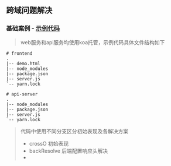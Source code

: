 ## 跨域问题解决

### 基础案例 - [示例代码]()

>   web服务和api服务均使用koa托管，示例代码具体文件结构如下

```shel
# frontend	
.
|-- demo.html
|-- node_modules
|-- package.json
|-- server.js
`-- yarn.lock

# api-server
.
|-- node_modules
|-- package.json
|-- server.js
`-- yarn.lock
```

>   代码中使用不同分支区分初始表现及各解决方案
>
>   +   crossO   初始表现
>   +   backResolve    后端配置响应头解决
>   +   